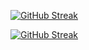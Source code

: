 
<a href="https://git.io/streak-stats"><img src="https://github-readme-streak-stats.herokuapp.com?user=jkschola" alt="GitHub Streak" /></a>





[![GitHub Streak](https://streak-stats.demolab.com/?user=jkschola)](https://git.io/streak-stats)

